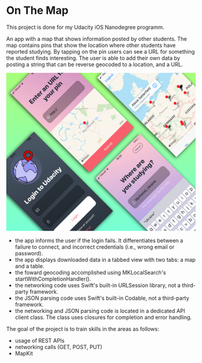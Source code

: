 # On The Map

This project is done for my Udacity iOS Nanodegree programm. 

An app with a map that shows information posted by other students. The map contains pins that show the location where other students have reported studying. By tapping on the pin users can see a URL for something the student finds interesting. The user is able to add their own data by posting a string that can be reverse geocoded to a location, and a URL.

![screenshots](https://github.com/OlehTitov/onTheMap/blob/master/onTheMapAppScreenshots.jpg?raw=true)

- the app informs the user if the login fails. It differentiates between a failure to connect, and incorrect credentials (i.e., wrong email or password).
- the app displays downloaded data in a tabbed view with two tabs: a map and a table.
- the foward geocoding accomplished using MKLocalSearch's startWithCompletionHandler().
- the networking code uses Swift's built-in URLSession library, not a third-party framework.
- the JSON parsing code uses Swift's built-in Codable, not a third-party framework.
- the networking and JSON parsing code is located in a dedicated API client class. The class uses closures for completion and error handling.

The goal of the project is to train skills in the areas as follows:
- usage of REST APIs
- networking calls (GET, POST, PUT)
- MapKit
